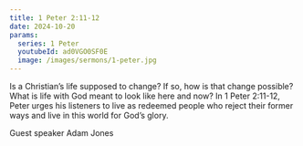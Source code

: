 ```yaml
---
title: 1 Peter 2:11-12
date: 2024-10-20
params:
  series: 1 Peter
  youtubeId: ad0VGO0SF0E
  image: /images/sermons/1-peter.jpg
---
```


Is a Christian’s life supposed to change? If so, how is that change possible? What is life with God meant to look like here and now? In 1 Peter 2:11-12, Peter urges his listeners to live as redeemed people who reject their former ways and live in this world for God’s glory.

Guest speaker Adam Jones
